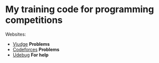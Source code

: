 # My training code for programming competitions

Websites:

- [Vjudge](https://vjudge.net/) **Problems**
- [Codeforces](https://codeforces.com/) **Problems**
- [Udebug](https://www.udebug.com/) **For help**
